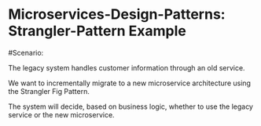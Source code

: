 # Microservices-Design-Patterns: Strangler-Pattern Example

#Scenario:

The legacy system handles customer information through an old service.

We want to incrementally migrate to a new microservice architecture using the Strangler Fig Pattern.

The system will decide, based on business logic, whether to use the legacy service or the new microservice.
